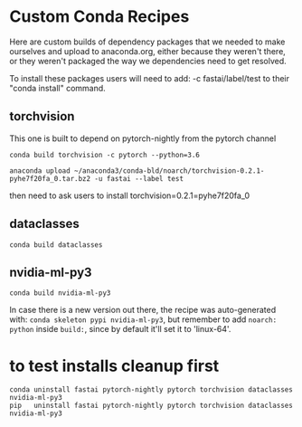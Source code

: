 # Custom Conda Recipes

Here are custom builds of dependency packages that we needed to make ourselves and upload to anaconda.org, either because they weren't there, or they weren't packaged the way we dependencies need to get resolved.

To install these packages users will need to add: -c fastai/label/test to their "conda install" command.



## torchvision

This one is built to depend on pytorch-nightly from the pytorch channel

    conda build torchvision -c pytorch --python=3.6

    anaconda upload ~/anaconda3/conda-bld/noarch/torchvision-0.2.1-pyhe7f20fa_0.tar.bz2 -u fastai --label test

then need to ask users to install torchvision=0.2.1=pyhe7f20fa_0



## dataclasses

    conda build dataclasses


## nvidia-ml-py3

    conda build nvidia-ml-py3

In case there is a new version out there, the recipe was auto-generated with: ```conda skeleton pypi nvidia-ml-py3```, but remember to add `noarch: python` inside `build:`, since by default it'll set it to 'linux-64'.


# to test installs cleanup first

    conda uninstall fastai pytorch-nightly pytorch torchvision dataclasses nvidia-ml-py3
    pip   uninstall fastai pytorch-nightly pytorch torchvision dataclasses nvidia-ml-py3



